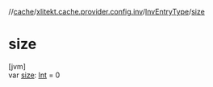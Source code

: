 //[cache](../../../index.md)/[xlitekt.cache.provider.config.inv](../index.md)/[InvEntryType](index.md)/[size](size.md)

# size

[jvm]\
var [size](size.md): [Int](https://kotlinlang.org/api/latest/jvm/stdlib/kotlin/-int/index.html) = 0
